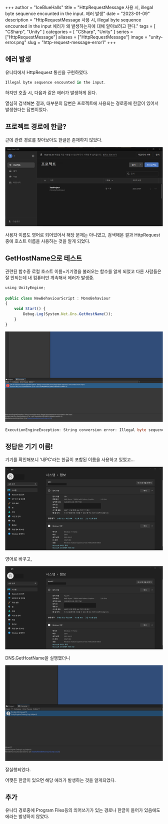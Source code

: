 +++
author = "IceBlueHalls"
title = "HttpRequestMessage 사용 시, illegal byte sequence encounted in the input. 에러 발생"
date = "2023-01-09"
description = "HttpRequestMessage 사용 시, illegal byte sequence encounted in the input 에러가 왜 발생하는지에 대해 알아보려고 한다."
tags = [
    "CSharp",
    "Unity"
]
categories = [
    "CSharp",
    "Unity"
]
series = ["HttpRequestMessage"]
aliases = ["HttpRequestMessage"]
image = "unity-error.png"
slug = "http-request-message-error1"
+++

## 에러 발생

유니티에서 HttpRequest 통신을 구현하였다.

```js
Illegal byte sequence encounted in the input.
```

하지만 호출 시, 다음과 같은 에러가 발생하게 된다.

열심히 검색해본 결과, 대부분의 답변은 프로젝트에 사용되는 경로중에 한글이 있어서 발생한다는 답변이었다.

## 프로젝트 경로에 한글?

근데 관련 경로를 찾아보아도 한글은 존재하지 않았다.

![](unity-default.png)

사용자 이름도 영어로 되어있어서 해당 문제는 아니였고, 검색해본 결과 HttpRequest중에 호스트 이름을 사용하는 것을 알게 되었다.

## GetHostName으로 테스트

관련된 함수중 로컬 호스트 이름=기기명을 불러오는 함수를 알게 되었고 다른 사람들은 잘 안되는데 내 컴퓨터만 계속해서 에러가 발생중.

```js
using UnityEngine;

public class NewBehaviourScript : MonoBehaviour
{
    void Start() {
        Debug.Log(System.Net.Dns.GetHostName());
    }
}
```

![](unity-error.png)

```csharp
ExecutionEngineException: String conversion error: Illegal byte sequence encounted in the input.
```

## 정답은 기기 이름!

기기를 확인해보니 ‘내PC’라는 한글이 포함된 이름을 사용하고 있었고…

![](check-my-pc.png)

영어로 바꾸고,

![](change-to-english.png)

DNS.GetHostName을 실행했더니

![](success.png)

잘실행되었다.

어쨋든 한글이 있으면 해당 에러가 발생하는 것을 알게되었다.

## 추가

유니티 경로중에 Program Files등의 띄어쓰기가 있는 경로나 한글이 들어가 있음에도 에러는 발생하지 않았다.